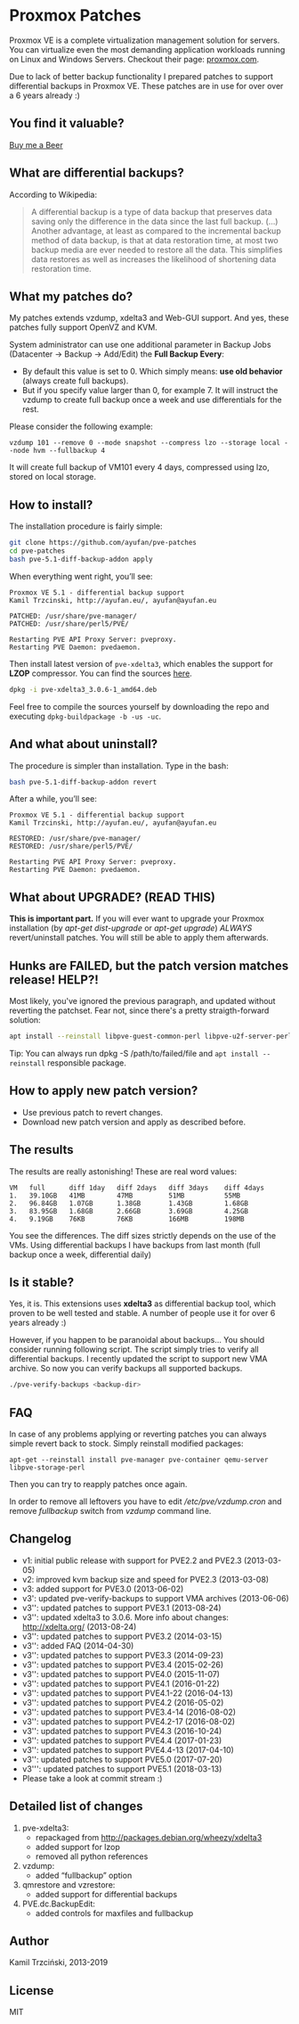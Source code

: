 # Proxmox Patches

Proxmox VE is a complete virtualization management solution for servers. You can virtualize even the most demanding application workloads running on Linux and Windows Servers. Checkout their page: [proxmox.com](http://proxmox.com/products/proxmox-ve).

Due to lack of better backup functionality I prepared patches to support differential backups in Proxmox VE.
These patches are in use for over over a 6 years already :)

<!--more-->

## You find it valuable?

[Buy me a Beer](https://www.paypal.me/ayufanpl)

## What are differential backups?

According to Wikipedia:

> A differential backup is a type of data backup that preserves data saving only the difference in the data since the last full backup. (…) Another advantage, at least as compared to the incremental backup method of data backup, is that at data restoration time, at most two backup media are ever needed to restore all the data. This simplifies data restores as well as increases the likelihood of shortening data restoration time.

## What my patches do?

My patches extends vzdump, xdelta3 and Web-GUI support. And yes, these patches fully support OpenVZ and KVM.

System administrator can use one additional parameter in Backup Jobs (Datacenter -> Backup -> Add/Edit) the **Full Backup Every**:

* By default this value is set to 0. Which simply means: **use old behavior** (always create full backups).
* But if you specify value larger than 0, for example 7. It will instruct the vzdump to create full backup once a week and use differentials for the rest.

Please consider the following example:

    vzdump 101 --remove 0 --mode snapshot --compress lzo --storage local --node hvm --fullbackup 4


It will create full backup of VM101 every 4 days, compressed using lzo, stored on local storage.

## How to install?

The installation procedure is fairly simple:

```bash
git clone https://github.com/ayufan/pve-patches
cd pve-patches
bash pve-5.1-diff-backup-addon apply
```

When everything went right, you’ll see:

```text
Proxmox VE 5.1 - differential backup support
Kamil Trzcinski, http://ayufan.eu/, ayufan@ayufan.eu

PATCHED: /usr/share/pve-manager/
PATCHED: /usr/share/perl5/PVE/

Restarting PVE API Proxy Server: pveproxy.
Restarting PVE Daemon: pvedaemon.
```

Then install latest version of `pve-xdelta3`, which enables the support for **LZOP** compressor. You can find the sources [here](https://github.com/ayufan/pve-xdelta3).

```bash
dpkg -i pve-xdelta3_3.0.6-1_amd64.deb
```

Feel free to compile the sources yourself by downloading the repo and executing `dpkg-buildpackage -b -us -uc`.

## And what about uninstall?

The procedure is simpler than installation. Type in the bash:

```bash
bash pve-5.1-diff-backup-addon revert
```

After a while, you’ll see:

```text
Proxmox VE 5.1 - differential backup support
Kamil Trzcinski, http://ayufan.eu/, ayufan@ayufan.eu

RESTORED: /usr/share/pve-manager/
RESTORED: /usr/share/perl5/PVE/

Restarting PVE API Proxy Server: pveproxy.
Restarting PVE Daemon: pvedaemon.
```

## What about UPGRADE? (READ THIS)

**This is important part.** If you will ever want to upgrade your Proxmox installation (by *apt-get dist-upgrade* or *apt-get upgrade*) *ALWAYS* revert/uninstall patches. You will still be able to apply them afterwards.

## Hunks are FAILED, but the patch version matches release! HELP?!

Most likely, you've ignored the previous paragraph, and updated without reverting the patchset. Fear not, since there's a pretty straigth-forward solution:

```bash
apt install --reinstall libpve-guest-common-perl libpve-u2f-server-perl pve-xtermjs pve-firewall librados2-perl libpve-apiclient-perl pve-cluster pve-ha-manager pve-container libpve-access-control pve-manager libpve-common-perl libpve-storage-perl qemu-server libpve-http-server-perl
```
Tip: You can always run dpkg -S /path/to/failed/file and `apt install --reinstall` responsible package.

## How to apply new patch version?

* Use previous patch to revert changes.
* Download new patch version and apply as described before.

## The results

The results are really astonishing! These are real word values:

```text
VM   full      diff 1day   diff 2days   diff 3days    diff 4days
1.   39.10GB   41MB        47MB         51MB          55MB
2.   96.84GB   1.07GB      1.38GB       1.43GB        1.68GB
3.   83.95GB   1.68GB      2.66GB       3.69GB        4.25GB
4.   9.19GB    76KB        76KB         166MB         198MB
```

You see the differences. The diff sizes strictly depends on the use of the VMs. Using differential backups I have backups from last month (full backup once a week, differential daily)

## Is it stable?

Yes, it is. This extensions uses **xdelta3** as differential backup tool, which proven to be well tested and stable. A number of people use it for over 6 years already :)

However, if you happen to be paranoidal about backups… You should consider running following script. The script simply tries to verify all differential backups. I recently updated the script to support new VMA archive. So now you can verify backups all supported backups.

```bash
./pve-verify-backups <backup-dir>
```

## FAQ

In case of any problems applying or reverting patches you can always simple revert back to stock. Simply reinstall modified packages:

    apt-get --reinstall install pve-manager pve-container qemu-server libpve-storage-perl 

Then you can try to reapply patches once again.

In order to remove all leftovers you have to edit */etc/pve/vzdump.cron* and remove *fullbackup* switch from *vzdump* command line.

## Changelog

* v1: initial public release with support for PVE2.2 and PVE2.3 (2013-03-05)
* v2: improved kvm backup size and speed for PVE2.3 (2013-03-08)
* v3: added support for PVE3.0 (2013-06-02)
* v3': updated pve-verify-backups to support VMA archives (2013-06-06)
* v3'': updated patches to support PVE3.1 (2013-08-24)
* v3'': updated xdelta3 to 3.0.6. More info about changes: http://xdelta.org/ (2013-08-24)
* v3'': updated patches to support PVE3.2 (2014-03-15)
* v3'': added FAQ (2014-04-30)
* v3'': updated patches to support PVE3.3 (2014-09-23)
* v3'': updated patches to support PVE3.4 (2015-02-26)
* v3'': updated patches to support PVE4.0 (2015-11-07)
* v3'': updated patches to support PVE4.1 (2016-01-22)
* v3'': updated patches to support PVE4.1-22 (2016-04-13)
* v3'': updated patches to support PVE4.2 (2016-05-02)
* v3'': updated patches to support PVE3.4-14 (2016-08-02)
* v3'': updated patches to support PVE4.2-17 (2016-08-02)
* v3'': updated patches to support PVE4.3 (2016-10-24)
* v3'': updated patches to support PVE4.4 (2017-01-23)
* v3'': updated patches to support PVE4.4-13 (2017-04-10)
* v3'': updated patches to support PVE5.0 (2017-07-20)
* v3''': updated patches to support PVE5.1 (2018-03-13)
* Please take a look at commit stream :)

## Detailed list of changes

1. pve-xdelta3:
    * repackaged from http://packages.debian.org/wheezy/xdelta3
    * added support for lzop
    * removed all python references
2. vzdump:
    * added “fullbackup” option
3. qmrestore and vzrestore:
    * added support for differential backups
4. PVE.dc.BackupEdit:
    * added controls for maxfiles and fullbackup

## Author

Kamil Trzciński, 2013-2019

## License

MIT
